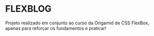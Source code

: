 # FLEXBLOG

Projeto realizado em conjunto ao curso da Origamid de CSS FlexBox, apenas para reforçar os fundamentos e praticar!


